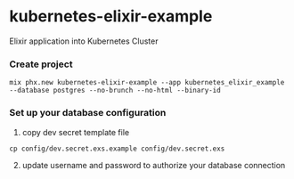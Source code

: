 # kubernetes-elixir-example
Elixir application into Kubernetes Cluster

### Create project
```
mix phx.new kubernetes-elixir-example --app kubernetes_elixir_example --database postgres --no-brunch --no-html --binary-id
```

### Set up your database configuration
1. copy dev secret template file
```
cp config/dev.secret.exs.example config/dev.secret.exs
```
2. update username and password to authorize your database connection
